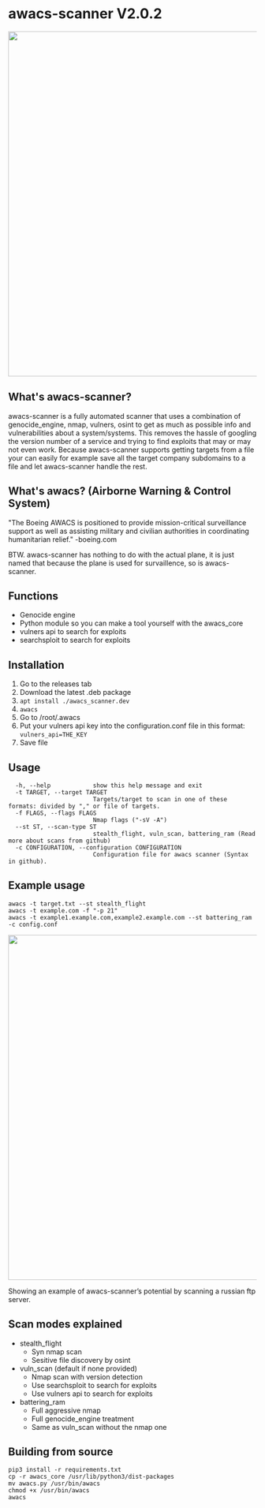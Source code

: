 # awacs-scanner V2.0.2
<img src="https://user-images.githubusercontent.com/72181445/175283893-5f86ae86-36d0-4b3b-a8b7-6c99b7b1dfa1.png" width=700></img>

## What's awacs-scanner?
awacs-scanner is a fully automated scanner that uses a combination of genocide_engine, nmap, vulners, osint to get as much as possible info and vulnerabilities about a system/systems. This removes the hassle of googling the version number of a service and trying to find exploits that may or may not even work. Because awacs-scanner supports getting targets from a file your can easily for example save all the target company subdomains to a file and let awacs-scanner handle the rest.

## What's awacs? (Airborne Warning & Control System)

"The Boeing AWACS is positioned to provide mission-critical surveillance support as well as assisting military and civilian authorities in coordinating humanitarian relief." -boeing.com

BTW. awacs-scanner has nothing to do with the actual plane, it is just named that because the plane is used for survaillence, so is awacs-scanner.

## Functions
* Genocide engine
* Python module so you can make a tool yourself with the awacs_core
* vulners api to search for exploits
* searchsploit to search for exploits

## Installation
1. Go to the releases tab
2. Download the latest .deb package
3. `apt install ./awacs_scanner.dev`
4. `awacs`
5. Go to /root/.awacs
6. Put your vulners api key into the configuration.conf file in this format: `vulners_api=THE_KEY`
7. Save file

## Usage
```
  -h, --help            show this help message and exit
  -t TARGET, --target TARGET
                        Targets/target to scan in one of these formats: divided by "," or file of targets.
  -f FLAGS, --flags FLAGS
                        Nmap flags ("-sV -A")
  --st ST, --scan-type ST
                        stealth_flight, vuln_scan, battering_ram (Read more about scans from github)
  -c CONFIGURATION, --configuration CONFIGURATION
                        Configuration file for awacs scanner (Syntax in github).
```
## Example usage
```
awacs -t target.txt --st stealth_flight
awacs -t example.com -f "-p 21"
awacs -t example1.example.com,example2.example.com --st battering_ram -c config.conf
```
<a href="https://asciinema.org/a/qSyHigUlx0liyHcuWOb5ZTrob" target="_blank"><img src="https://asciinema.org/a/qSyHigUlx0liyHcuWOb5ZTrob.svg" width=700/></a>

Showing an example of awacs-scanner’s potential by scanning a russian ftp server.

## Scan modes explained
* stealth_flight
  * Syn nmap scan
  * Sesitive file discovery by osint
* vuln_scan (default if none provided)
  * Nmap scan with version detection
  * Use searchsploit to search for exploits
  * Use vulners api to search for exploits 
* battering_ram
  * Full aggressive nmap
  * Full genocide_engine treatment
  * Same as vuln_scan without the nmap one

## Building from source
```
pip3 install -r requirements.txt
cp -r awacs_core /usr/lib/python3/dist-packages
mv awacs.py /usr/bin/awacs
chmod +x /usr/bin/awacs
awacs
```
